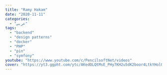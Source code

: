 ```yaml
---
title: "Ramy Hakam"
date: "2020-11-11"
categories:
  - "عربي"
tags:
  - "backend"
  - "design patterns"
  - "docker"
  - "PHP"
  - "pin"
  - "symfony"
youtube: "https://www.youtube.com/c/PencilsoftNet/videos"
cover: "https://yt3.ggpht.com/ytc/AKedOLQtMsE_PHy7KH2u5dK2boor4LtkYHolOUQXgNlrRQ=s88-c-k-c0x00ffffff-no-rj"
---
```

